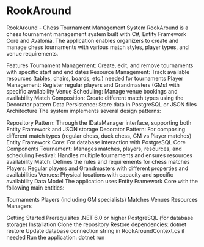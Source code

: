 # RookAround

RookAround - Chess Tournament Management System
RookAround is a chess tournament management system built with C#, Entity Framework Core and Avalonia. The application enables organizers to create and manage chess tournaments with various match styles, player types, and venue requirements.

Features
Tournament Management: Create, edit, and remove tournaments with specific start and end dates
Resource Management: Track available resources (tables, chairs, boards, etc.) needed for tournaments
Player Management: Register regular players and Grandmasters (GMs) with specific availability
Venue Scheduling: Manage venue bookings and availability
Match Composition: Create different match types using the Decorator pattern
Data Persistence: Store data in PostgreSQL or JSON files
Architecture
The system implements several design patterns:

Repository Pattern: Through the IDataManager interface, supporting both Entity Framework and JSON storage
Decorator Pattern: For composing different match types (regular chess, duck chess, GM vs Player matches)
Entity Framework Core: For database interaction with PostgreSQL
Core Components
Tournament: Manages matches, players, resources, and scheduling
Festival: Handles multiple tournaments and ensures resources availability
Match: Defines the rules and requirements for chess matches
Players: Regular players and Grandmasters with different properties and availabilities
Venues: Physical locations with capacity and specific availability
Data Model
The application uses Entity Framework Core with the following main entities:

Tournaments
Players (including GM specialists)
Matches
Venues
Resources
Managers


Getting Started
Prerequisites
.NET 6.0 or higher
PostgreSQL (for database storage)
Installation
Clone the repository
Restore dependencies: dotnet restore
Update database connection string in RookAroundContext.cs if needed
Run the application: dotnet run